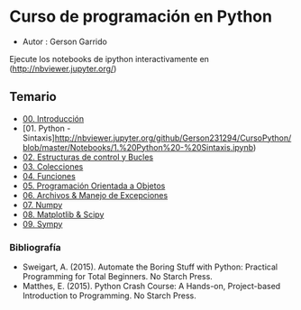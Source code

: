 # Curso de programación en Python

- Autor : Gerson Garrido

Ejecute los notebooks de ipython interactivamente en (http://nbviewer.jupyter.org/)

## Temario
* [00. Introducción](http://nbviewer.jupyter.org/github/Gerson231294/CursoPython/blob/master/Notebooks/0.%20Instalaci%C3%B3n%20e%20Introducci%C3%B3n.ipynb)
* [01. Python - Sintaxis]http://nbviewer.jupyter.org/github/Gerson231294/CursoPython/blob/master/Notebooks/1.%20Python%20-%20Sintaxis.ipynb)
* [02. Estructuras de control y Bucles](http://nbviewer.jupyter.org/github/Gerson231294/CursoPython/blob/master/Notebooks/2.%20Contro%20de%20Flujo%20y%20Bucles.ipynb)
* [03. Colecciones](http://nbviewer.jupyter.org/github/Gerson231294/CursoPython/blob/master/Notebooks/3.%20Colecciones.ipynb)
* [04. Funciones](http://nbviewer.jupyter.org/github/Gerson231294/CursoPython/blob/master/Notebooks/4.%20Funciones.ipynb)
* [05. Programación Orientada a Objetos](http://nbviewer.jupyter.org/github/Gerson231294/CursoPython/blob/master/Notebooks/5.%20Programacion%20orientada%20a%20objetos.ipynb)
* [06. Archivos & Manejo de Excepciones](http://nbviewer.jupyter.org/github/Gerson231294/CursoPython/blob/master/Notebooks/6.%20Archivos%2C%20Manejo%20de%20Errores%20%26%20Excepciones.ipynb)
* [07. Numpy](http://nbviewer.jupyter.org/github/Gerson231294/CursoPython/blob/master/Notebooks/7.%20Numpy%20-%20Introducci%C3%B3n.ipynb)
* [08. Matplotlib & Scipy](http://nbviewer.jupyter.org/github/Gerson231294/CursoPython/blob/master/Notebooks/8.%20Matplotlib%20%26%20Scipy.ipynb)
* [09. Sympy](http://nbviewer.jupyter.org/github/Gerson231294/CursoPython/blob/master/Notebooks/9.%20Sympy.ipynb)



### Bibliografía

- Sweigart, A. (2015). Automate the Boring Stuff with Python: Practical Programming for Total Beginners. No Starch Press.
- Matthes, E. (2015). Python Crash Course: A Hands-on, Project-based Introduction to Programming. No Starch Press.
